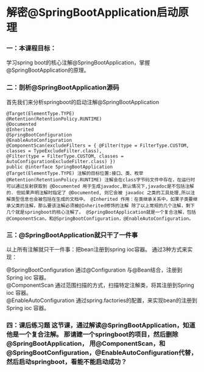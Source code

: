 # 解密@SpringBootApplication启动原理
### 一：本课程目标：
学习spring boot的核心注解@SpringBootApplication，掌握@SpringBootApplication的原理。

### 二：剖析@SpringBootApplication源码
首先我们来分析springboot的启动注解@SpringBootApplication
```
@Target(ElementType.TYPE)
@Retention(RetentionPolicy.RUNTIME)
@Documented
@Inherited
@SpringBootConfiguration
@EnableAutoConfiguration
@ComponentScan(excludeFilters = { @Filter(type = FilterType.CUSTOM, classes = TypeExcludeFilter.class),
@Filter(type = FilterType.CUSTOM, classes = AutoConfigurationExcludeFilter.class) })
public @interface SpringBootApplication
@Target(ElementType.TYPE) 注解的目标位置:接口、类、枚举 @Retention(RetentionPolicy.RUNTIME) 注解会在class字节码文件中存在，在运行时可以通过反射获取到 @Documented 用于生成javadoc,默认情况下,javadoc是不包括注解的. 但如果声明注解时指定了 @Documented, 则它会被 javadoc 之类的工具处理,所以注解类型信息也会被包括在生成的文档中。 @Inherited 作用：在类继承关系中，如果子类要继承父类的注解，那么要该注解必须被@Inherited修饰的注解 除了以上常规的几个注解，剩下几个就是springboot的核心注解了。 @SpringBootApplication就是一个复合注解，包括@ComponentScan，和@SpringBootConfiguration，@EnableAutoConfiguration。
```
### 三：@SpringBootApplication就只干了一件事
以上所有注解就只干一件事：把bean注册到spring ioc容器。 通过3种方式来实现：

@SpringBootConfiguration 通过@Configuration 与@Bean结合，注册到Spring ioc 容器。<br>
@ComponentScan 通过范围扫描的方式，扫描特定注解类，将其注册到Spring ioc 容器。<br>
@EnableAutoConfiguration 通过spring.factories的配置，来实现bean的注册到Spring ioc 容器。<br>
### 四：课后练习题 这节课，通过解读@SpringBootApplication，知道他是一个复合注解。 那请建一个springboot的项目，然后删除@SpringBootApplication， 用@ComponentScan，和@SpringBootConfiguration，@EnableAutoConfiguration代替， 然后启动springboot，看能不能启动成功？